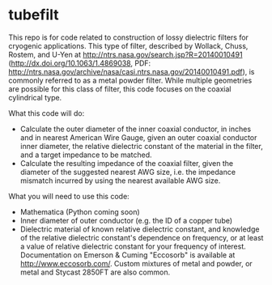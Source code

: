 # tubefilt
This repo is for code related to construction of lossy dielectric filters for cryogenic applications. This type of filter, described by Wollack, Chuss, Rostem, and U-Yen at http://ntrs.nasa.gov/search.jsp?R=20140010491 (http://dx.doi.org/10.1063/1.4869038, PDF: http://ntrs.nasa.gov/archive/nasa/casi.ntrs.nasa.gov/20140010491.pdf), is commonly referred to as a metal powder filter. While multiple geometries are possible for this class of filter, this code focuses on the coaxial cylindrical type. 

What this code will do:
- Calculate the outer diameter of the inner coaxial conductor, in inches and in nearest American Wire Gauge, given an outer coaxial conductor inner diameter, the relative dielectric constant of the material in the filter, and a target impedance to be matched.
- Calculate the resulting impedance of the coaxial filter, given the diameter of the suggested nearest AWG size, i.e. the impedance mismatch incurred by using the nearest available AWG size.

What you will need to use this code:
- Mathematica (Python coming soon)
- Inner diameter of outer conductor (e.g. the ID of a copper tube)
- Dielectric material of known relative dielectric constant, and knowledge of the relative dielectric constant's dependence on frequency, or at least a value of relative dielectric constant for your frequency of interest. Documentation on Emerson & Cuming "Eccosorb" is available at http://www.eccosorb.com/. Custom mixtures of metal and powder, or metal and Stycast 2850FT are also common.



